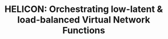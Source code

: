 ---
paper_type: Conference
title: "HELICON: Orchestrating low-latent & load-balanced Virtual Network Functions"
authors: Monchai Bunyakitanon, Xenofon Vasilakos, Reza Nejabati, Dimitra Simeonidou
journal_title: IEEE ICC'22 - NGNI Symposium
doi: 10.1109/ICC45855.2022.9839199
repository_link: https://ieeexplore.ieee.org/document/9839199
relevance: "Current orchestration frameworks lack intelligence and handle resources by neglecting service-level and system-wide performance. Towards addressing this gap, we propose a Hierarchical Reinforcement Learning (HRL) design targeting Virtual Network Function (VNF) placement comprised of (i) a local level prediction module deployed at system nodes; and (ii) a global Reinforcement Learning (RL) module topping the hierarchy, utilising live local predictions and adapting placement to system-wide dynamics. Our performance evaluation over our 5GASP supported 5G testbed shows that HRL can significantly outperform both Open Source Mano and heuristic-based VNF placement while reflecting a more complex trade-off between load and e2e delay, particularly under CPU overloading conditions. This work poses a significant contribution to the intelligent orchestration aspects of our 5GASP Network Application under development (Network Application 7)."
---